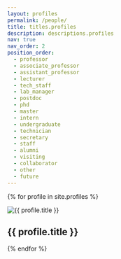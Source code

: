 ```yaml
---
layout: profiles
permalink: /people/
title: titles.profiles
description: descriptions.profiles
nav: true
nav_order: 2
position_order:
  - professor
  - associate_professor
  - assistant_professor
  - lecturer
  - tech_staff
  - lab_manager
  - postdoc
  - phd
  - master
  - intern
  - undergraduate
  - technician
  - secretary
  - staff
  - alumni
  - visiting
  - collaborator
  - other
  - future
---
```


{% for profile in site.profiles %}
  <div class="profile">
    <img src="{{ profile.image }}" alt="{{ profile.title }}">
    <h2>{{ profile.title }}</h2>
    <!-- Add other profile details here -->
  </div>
{% endfor %}